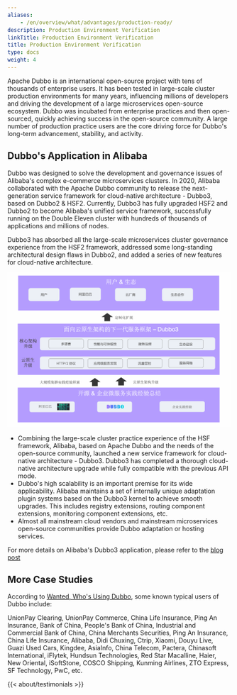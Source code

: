 ```yaml
---
aliases:
    - /en/overview/what/advantages/production-ready/
description: Production Environment Verification
linkTitle: Production Environment Verification
title: Production Environment Verification
type: docs
weight: 4
---
```




Apache Dubbo is an international open-source project with tens of thousands of enterprise users. It has been tested in large-scale cluster production environments for many years, influencing millions of developers and driving the development of a large microservices open-source ecosystem. Dubbo was incubated from enterprise practices and then open-sourced, quickly achieving success in the open-source community. A large number of production practice users are the core driving force for Dubbo's long-term advancement, stability, and activity.

## Dubbo's Application in Alibaba
Dubbo was designed to solve the development and governance issues of Alibaba's complex e-commerce microservices clusters. In 2020, Alibaba collaborated with the Apache Dubbo community to release the next-generation service framework for cloud-native architecture - Dubbo3, based on Dubbo2 & HSF2. Currently, Dubbo3 has fully upgraded HSF2 and Dubbo2 to become Alibaba's unified service framework, successfully running on the Double Eleven cluster with hundreds of thousands of applications and millions of nodes.

Dubbo3 has absorbed all the large-scale microservices cluster governance experience from the HSF2 framework, addressed some long-standing architectural design flaws in Dubbo2, and added a series of new features for cloud-native architecture.

![production-ready](/imgs/v3/advantages/production-ready.png)

* Combining the large-scale cluster practice experience of the HSF framework, Alibaba, based on Apache Dubbo and the needs of the open-source community, launched a new service framework for cloud-native architecture - Dubbo3. Dubbo3 has completed a thorough cloud-native architecture upgrade while fully compatible with the previous API mode.
* Dubbo's high scalability is an important premise for its wide applicability. Alibaba maintains a set of internally unique adaptation plugin systems based on the Dubbo3 kernel to achieve smooth upgrades. This includes registry extensions, routing component extensions, monitoring component extensions, etc.
* Almost all mainstream cloud vendors and mainstream microservices open-source communities provide Dubbo adaptation or hosting services.

For more details on Alibaba's Dubbo3 application, please refer to the [blog post](/en/blog/)

## More Case Studies
According to [Wanted, Who's Using Dubbo](https://github.com/apache/dubbo/issues/1012), some known typical users of Dubbo include:

UnionPay Clearing, UnionPay Commerce, China Life Insurance, Ping An Insurance, Bank of China, People's Bank of China, Industrial and Commercial Bank of China, China Merchants Securities, Ping An Insurance, China Life Insurance, Alibaba, Didi Chuxing, Ctrip, Xiaomi, Douyu Live, Guazi Used Cars, Kingdee, AsiaInfo, China Telecom, Pactera, Chinasoft International, iFlytek, Hundsun Technologies, Red Star Macalline, Haier, New Oriental, iSoftStone, COSCO Shipping, Kunming Airlines, ZTO Express, SF Technology, PwC, etc.


{{< about/testimonials >}}
